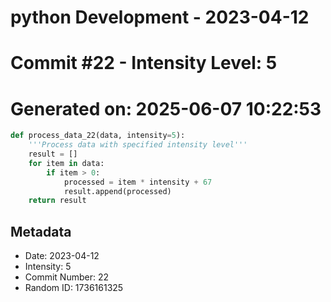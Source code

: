 ﻿# python Development - 2023-04-12
# Commit #22 - Intensity Level: 5
# Generated on: 2025-06-07 10:22:53
```python
def process_data_22(data, intensity=5):
    '''Process data with specified intensity level'''
    result = []
    for item in data:
        if item > 0:
            processed = item * intensity + 67
            result.append(processed)
    return result
```
## Metadata
- Date: 2023-04-12
- Intensity: 5
- Commit Number: 22
- Random ID: 1736161325
